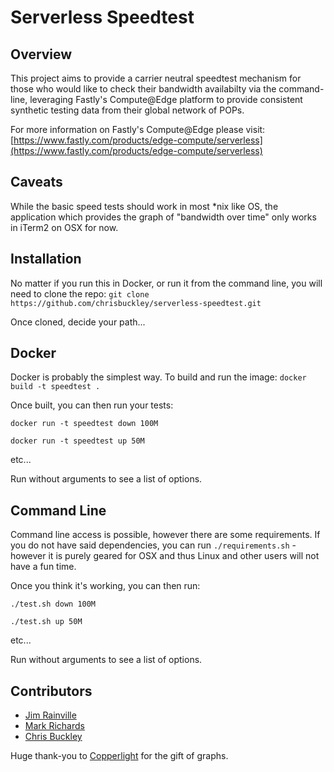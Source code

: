 # Serverless Speedtest 
## Overview
This project aims to provide a carrier neutral speedtest mechanism for those who would like to check their bandwidth availabilty via the command-line, leveraging Fastly's Compute@Edge platform to provide consistent synthetic testing data from their global network of POPs.

For more information on Fastly's Compute@Edge please visit: [https://www.fastly.com/products/edge-compute/serverless](https://www.fastly.com/products/edge-compute/serverless) 

## Caveats
While the basic speed tests should work in most *nix like OS, the application which provides the graph of "bandwidth over time" only works in iTerm2 on OSX for now. 

## Installation


No matter if you run this in Docker, or run it from the command line, you will need to clone the repo: `git clone https://github.com/chrisbuckley/serverless-speedtest.git`

Once cloned, decide your path...

## Docker
Docker is probably the simplest way. To build and run the image:
`docker build -t speedtest .`

Once built, you can then run your tests:

```docker run -t speedtest down 100M```

```docker run -t speedtest up 50M```

etc...

Run without arguments to see a list of options.

## Command Line
Command line access is possible, however there are some requirements. If you do not have said dependencies, you can run ```./requirements.sh``` - however it is purely geared for OSX and thus Linux and other users will not have a fun time.

Once you think it's working, you can then run:

```./test.sh down 100M```

```./test.sh up 50M```

etc...

Run without arguments to see a list of options.

## Contributors
* [Jim Rainville](https://github.com/jimrain) 
* [Mark Richards](https://github.com/markrichards)
* [Chris Buckley](https://github.com/chrisbuckley)

Huge thank-you to [Copperlight](https://copperlight.github.io/shell/measuring-transfer-speed-over-time-with-curl/) for the gift of graphs.

